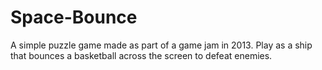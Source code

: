 # Space-Bounce
A simple puzzle game made as part of a game jam in 2013.  Play as a ship that bounces a basketball across the screen to defeat enemies.
